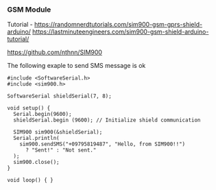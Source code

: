 ### GSM Module

Tutorial - https://randomnerdtutorials.com/sim900-gsm-gprs-shield-arduino/
https://lastminuteengineers.com/sim900-gsm-shield-arduino-tutorial/




https://github.com/nthnn/SIM900

The following exaple to send SMS message is ok

```
#include <SoftwareSerial.h>
#include <sim900.h>

SoftwareSerial shieldSerial(7, 8);

void setup() {
  Serial.begin(9600);
  shieldSerial.begin (9600); // Initialize shield communication

  SIM900 sim900(&shieldSerial);
  Serial.println(
    sim900.sendSMS("+09795819487", "Hello, from SIM900!!")
      ? "Sent!" : "Not sent."
  );
  sim900.close();
}

void loop() { }
```

